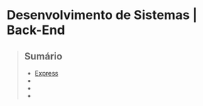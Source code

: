 # Desenvolvimento de Sistemas | Back-End

> ## Sumário 
>
> - [Express](/dev-web/frameworks/express.md)
> - []()
> - []()
> - []()